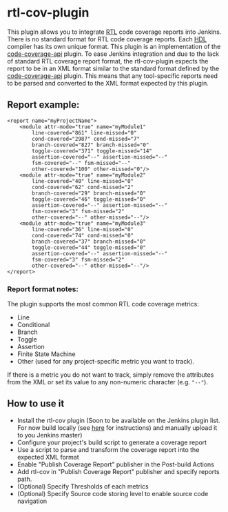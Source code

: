 # rtl-cov-plugin

This plugin allows you to integrate [RTL](https://en.wikipedia.org/wiki/Register-transfer_level) code coverage reports into 
Jenkins. There is no standard format for RTL code coverage reports. Each [HDL](https://en.wikipedia.org/wiki/Hardware_description_language) compiler has its own unique format. This plugin is an implementation of the 
[code-coverage-api](https://github.com/jenkinsci/code-coverage-api-plugin) plugin. To ease Jenkins integration and due to the
lack of standard RTL coverage report format, the rtl-cov-plugin expects the report to be in an XML format similar to the
standard format defined by the [code-coverage-api](https://github.com/jenkinsci/code-coverage-api-plugin) plugin. This means
that any tool-specific reports need to be parsed and converted to the XML format expected by this plugin.

## Report example:
```
<report name="myProjectName">
    <module attr-mode="true" name="myModule1"
        line-covered="861" line-missed="0"
        cond-covered="2987" cond-missed="7"
        branch-covered="827" branch-missed="0"
        toggle-covered="371" toggle-missed="14"
        assertion-covered="--" assertion-missed="--"
        fsm-covered="--" fsm-missed="--"
        other-covered="100" other-missed="0"/>
    <module attr-mode="true" name="myModule2"
        line-covered="40" line-missed="0"
        cond-covered="62" cond-missed="2"
        branch-covered="29" branch-missed="0"
        toggle-covered="46" toggle-missed="0"
        assertion-covered="--" assertion-missed="--"
        fsm-covered="3" fsm-missed="2"
        other-covered="--" other-missed="--"/>
    <module attr-mode="true" name="myModule3"
        line-covered="36" line-missed="0"
        cond-covered="74" cond-missed="0"
        branch-covered="37" branch-missed="0"
        toggle-covered="44" toggle-missed="0"
        assertion-covered="--" assertion-missed="--"
        fsm-covered="3" fsm-missed="2"
        other-covered="--" other-missed="--"/>
</report>
```
### Report format notes:
The plugin supports the most common RTL code coverage metrics:
* Line
* Conditional
* Branch
* Toggle
* Assertion
* Finite State Machine
* Other (used for any project-specific metric you want to track).

If there is a metric you do not want to track, simply remove the attributes from the XML or set its value to any non-numeric character (e.g. `"--"`).

## How to use it

- Install the rtl-cov plugin (Soon to be available on the Jenkins plugin list. For now build locally 
(see [here](https://wiki.jenkins.io/display/JENKINS/Plugin+tutorial#Plugintutorial-BuildingaPlugin) for instructions) and
 manually upload it to you Jenkins master)
- Configure your project's build script to generate a coverage report
- Use a script to parse and transform the coverage report into the expected XML format
- Enable "Publish Coverage Report" publisher in the Post-build Actions
- Add rtl-cov in "Publish Coverage Report" publisher and specify reports path.
- (Optional) Specify Thresholds of each metrics
- (Optional) Specify Source code storing level to enable source code navigation
